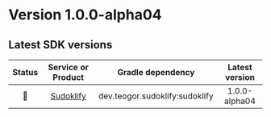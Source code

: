 [//]: # (This file was automatically generated - do not edit)

# Version 1.0.0-alpha04

## Latest SDK versions

| Status |            Service or Product             |       Gradle dependency        | Latest version |
|:------:|:-----------------------------------------:|:------------------------------:|:--------------:|
|   🧪   | [Sudoklify](../../../reference/sudoklify) | dev.teogor.sudoklify:sudoklify | 1.0.0-alpha04  |
